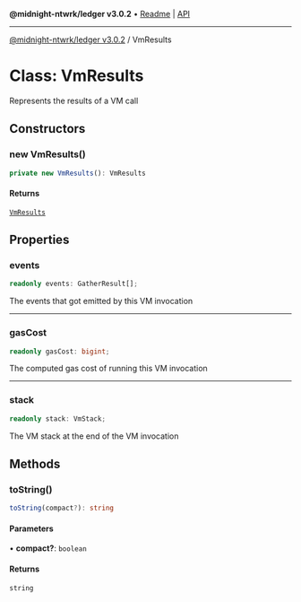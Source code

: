 **@midnight-ntwrk/ledger v3.0.2** • [Readme](../README.md) \| [API](../globals.md)

***

[@midnight-ntwrk/ledger v3.0.2](../README.md) / VmResults

# Class: VmResults

Represents the results of a VM call

## Constructors

### new VmResults()

```ts
private new VmResults(): VmResults
```

#### Returns

[`VmResults`](VmResults.md)

## Properties

### events

```ts
readonly events: GatherResult[];
```

The events that got emitted by this VM invocation

***

### gasCost

```ts
readonly gasCost: bigint;
```

The computed gas cost of running this VM invocation

***

### stack

```ts
readonly stack: VmStack;
```

The VM stack at the end of the VM invocation

## Methods

### toString()

```ts
toString(compact?): string
```

#### Parameters

• **compact?**: `boolean`

#### Returns

`string`
